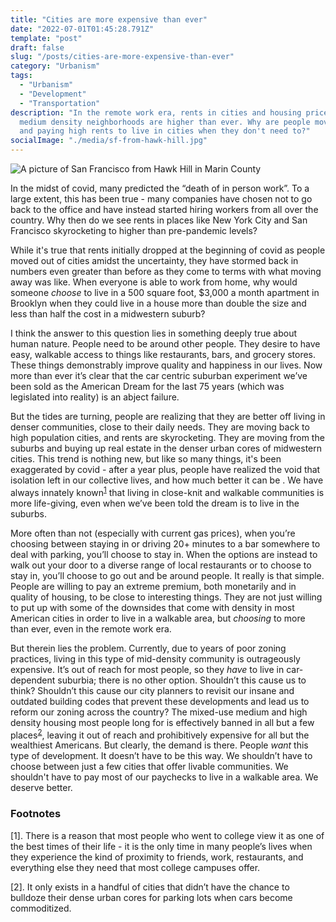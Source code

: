 ```yaml
---
title: "Cities are more expensive than ever"
date: "2022-07-01T01:45:28.791Z"
template: "post"
draft: false
slug: "/posts/cities-are-more-expensive-than-ever"
category: "Urbanism"
tags:
  - "Urbanism"
  - "Development"
  - "Transportation"
description: "In the remote work era, rents in cities and housing prices in
  medium density neighborhoods are higher than ever. Why are people moving back
  and paying high rents to live in cities when they don't need to?"
socialImage: "./media/sf-from-hawk-hill.jpg"
---
```


![A picture of San Francisco from Hawk Hill in Marin County](/media/sf-from-hawk-hill.jpg "San Francisco")

In the midst of covid, many predicted the “death of in person work”. To a large extent, this has been true - many companies have chosen not to go back to the office and have instead started hiring workers from all over the country. Why then do we see rents in places like New York City and San Francisco skyrocketing to higher than pre-pandemic levels?

While it's true that rents initially dropped at the beginning of covid as people moved out of cities amidst the uncertainty, they have stormed back in numbers even greater than before as they come to terms with what moving away was like. When everyone is able to work from home, why would someone _choose_ to live in a 500 square foot, $3,000 a month apartment in Brooklyn when they could live in a house more than double the size and less than half the cost in a midwestern suburb?

I think the answer to this question lies in something deeply true about human nature. People need to be around other people. They desire to have easy, walkable access to things like restaurants, bars, and grocery stores. These things demonstrably improve quality and happiness in our lives. Now more than ever it’s clear that the car centric suburban experiment we’ve been sold as the American Dream for the last 75 years (which was legislated into reality) is an abject failure.

But the tides are turning, people are realizing that they are better off living in denser communities, close to their daily needs. They are moving back to high population cities, and rents are skyrocketing. They are moving from the suburbs and buying up real estate in the denser urban cores of midwestern cities. This trend is nothing new, but like so many things, it's been exaggerated by covid - after a year plus, people have realized the void that isolation left in our collective lives, and how much better it can be . We have always innately known<sup id="ref-1">[1](#1)</sup> that living in close-knit and walkable communities is more life-giving, even when we’ve been told the dream is to live in the suburbs.

More often than not (especially with current gas prices), when you’re choosing between staying in or driving 20+ minutes to a bar somewhere to deal with parking, you’ll choose to stay in. When the options are instead to walk out your door to a diverse range of local restaurants or to choose to stay in, you’ll choose to go out and be around people. It really is that simple. People are willing to pay an extreme premium, both monetarily and in quality of housing, to be close to interesting things. They are not just willing to put up with some of the downsides that come with density in most American cities in order to live in a walkable area, but _choosing_ to more than ever, even in the remote work era.

But therein lies the problem. Currently, due to years of poor zoning practices, living in this type of mid-density community is outrageously expensive. It’s out of reach for most people, so they _have_ to live in car-dependent suburbia; there is no other option. Shouldn’t this cause us to think? Shouldn’t this cause our city planners to revisit our insane and outdated building codes that prevent these developments and lead us to reform our zoning across the country? The mixed-use medium and high density housing most people long for is effectively banned in all but a few places<sup id="ref-2">[2](#2)</sup>, leaving it out of reach and prohibitively expensive for all but the wealthiest Americans. But clearly, the demand is there. People _want_ this type of development. It doesn’t have to be this way. We shouldn’t have to choose between just a few cities that offer livable communities. We shouldn't have to pay most of our paychecks to live in a walkable area. We deserve better.

### Footnotes

<a name="1">\[1]</a>. There is a reason that most people who went to college view it as one of the best times of their life - it is the only time in many people’s lives when they experience the kind of proximity to friends, work, restaurants, and everything else they need that most college campuses offer.

<a name="2">\[2]</a>. It only exists in a handful of cities that didn’t have the chance to bulldoze their dense urban cores for parking lots when cars become commoditized.
